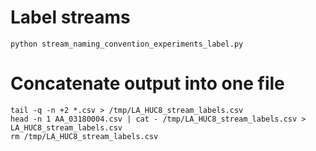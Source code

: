 
# Label streams
```
python stream_naming_convention_experiments_label.py
```

# Concatenate output into one file
```
tail -q -n +2 *.csv > /tmp/LA_HUC8_stream_labels.csv
head -n 1 AA_03180004.csv | cat - /tmp/LA_HUC8_stream_labels.csv > LA_HUC8_stream_labels.csv
rm /tmp/LA_HUC8_stream_labels.csv
```
